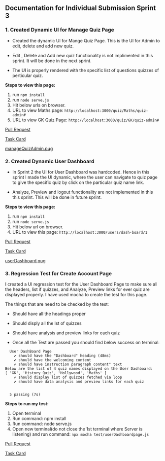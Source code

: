 ## Documentation for Individual Submission Sprint 3

### **1. Created Dynamic UI for Manage Quiz Page**

- Created the dynamic UI for Mange Quiz Page. This is the UI for Admin to edit, delete and add new quiz.

- Edit , Delete and Add new quiz functionality is not implimented in this sprint. It will be done in the next sprint.

- The UI is properly rendered with the specific list of questions quizzes of perticular quiz.

**Steps to view this page:**

1. run `npm install`
2. run `node serve.js`
3. Hit below urls on browser.
4. URL to view Maths page: `http://localhost:3000/quiz/Maths/quiz-admin#`
5. URL to view GK Quiz Page: `http://localhost:3000/quiz/GK/quiz-admin#`

[Pull Request](https://github.com/MUN-COMP6905/project-eteam/pull/196)

[Task Card](https://github.com/MUN-COMP6905/project-eteam/issues/172)

[manageQuizAdmin.pug](/views/manageQuizAdmin.pug)

### **2. Created Dynamic User Dashboard**

- In Sprint 2 the UI for User Dashboard was hardcoded. Hence in this sprint I made the UI dynamic, where the user can navigate to quiz page to give the specific quiz by click on the particular quiz name link.

- Analyze, Preview and logout functionality are not implemented in this this sprint. This will be done in future sprint. 

**Steps to view this page:**

1. run `npm install`
2. run `node serve.js`
3. Hit below url on browser.
4. URL to view this page: `http://localhost:3000/users/dash-board/1`

[Pull Request](https://github.com/MUN-COMP6905/project-eteam/pull/178)

[Task Card](https://github.com/MUN-COMP6905/project-eteam/issues/131)

[userDashboard.pug](/views/userDashboard.pug)

### 3. Regression Test for Create Account Page

I created a UI regression test for the User Dashboard Page to make sure all the headers, list if quizzes, and Analyze, Preview links for ever quiz are displayed properly. I have used mocha to create the test for this page. 

The things that are need to be checked by the test:
- Should have all the headings proper

- Should disply all the lst of quizzes

- Should have analysis and preview links for each quiz

- Once all the Test are passed you should find below success on terminal:

```
  User DashBoard Page
    ✔ should have the "Dashboard" heading (48ms)
    ✔ should have the welcoming content
    ✔ should have instruction paragraph content" text
Below are the list of 4 quiz names displayed on the User Dashboard:
[ 'GK', 'History Quiz', 'Hollywood', 'Maths' ]
    ✔ should display list of quizzes fetched via loop
    ✔ should have data analysis and preview links for each quiz


  5 passing (7s)
```
**Steps to run my test:** 

1. Open terminal
2. Run command: npm install
3. Run command: node serve.js
4. Open new terminal(do not close the 1st terminal where Server is listening) and run command: `npx mocha test/userDashboardpage.js`

[Pull Request](https://github.com/MUN-COMP6905/project-eteam/pull/213)

[Task Card](https://github.com/MUN-COMP6905/project-eteam/issues/217)


